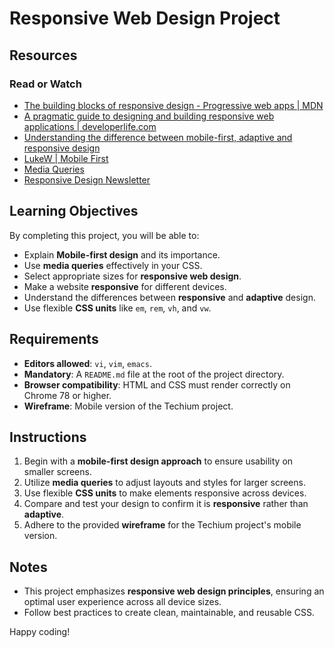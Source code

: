 # Responsive Web Design Project

## Resources
### Read or Watch
- [The building blocks of responsive design - Progressive web apps | MDN](https://developer.mozilla.org)
- [A pragmatic guide to designing and building responsive web applications | developerlife.com](https://developerlife.com)
- [Understanding the difference between mobile-first, adaptive and responsive design](https://developerlife.com)
- [LukeW | Mobile First](https://www.lukew.com/)
- [Media Queries](https://mediaqueri.es/)
- [Responsive Design Newsletter](https://responsivedesign.is/newsletter)

## Learning Objectives
By completing this project, you will be able to:
- Explain **Mobile-first design** and its importance.
- Use **media queries** effectively in your CSS.
- Select appropriate sizes for **responsive web design**.
- Make a website **responsive** for different devices.
- Understand the differences between **responsive** and **adaptive** design.
- Use flexible **CSS units** like `em`, `rem`, `vh`, and `vw`.

## Requirements
- **Editors allowed**: `vi`, `vim`, `emacs`.
- **Mandatory**: A `README.md` file at the root of the project directory.
- **Browser compatibility**: HTML and CSS must render correctly on Chrome 78 or higher.
- **Wireframe**: Mobile version of the Techium project.

## Instructions
1. Begin with a **mobile-first design approach** to ensure usability on smaller screens.
2. Utilize **media queries** to adjust layouts and styles for larger screens.
3. Use flexible **CSS units** to make elements responsive across devices.
4. Compare and test your design to confirm it is **responsive** rather than **adaptive**.
5. Adhere to the provided **wireframe** for the Techium project's mobile version.

## Notes
- This project emphasizes **responsive web design principles**, ensuring an optimal user experience across all device sizes.
- Follow best practices to create clean, maintainable, and reusable CSS.

Happy coding!
